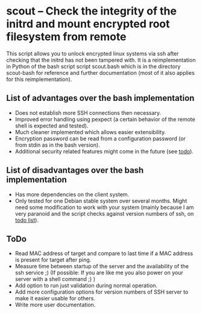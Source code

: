 # scout – Check the integrity of the initrd and mount encrypted root filesystem from remote

This script allows you to unlock encrypted linux systems via ssh after checking that the initrd has not been tampered with.
It is a reimplementation in Python of the bash script script scout.bash which is in the directory scout-bash for reference and further documentation (most of it also applies for this reimplementation).

## List of advantages over the bash implementation

* Does not establish more SSH connections then necessary.
* Improved error handling using pexpect (a certain behavior of the remote shell is expected and tested).
* Much cleaner implemented which allows easier extensibility.
* Encryption password can be read from a configuration password (or from stdin as in the bash version).
* Additional security related features might come in the future (see [todo](#todo)).

## List of disadvantages over the bash implementation

* Has more dependencies on the client system.
* Only tested for one Debian stable system over several months. Might need some
  modification to work with your system (mainly because I am very paranoid and
  the script checks against version numbers of ssh, on [todo list](#todo)).

## ToDo
* Read MAC address of target and compare to last time if a MAC address is present for target after ping.
* Measure time between startup of the server and the availability of the ssh service ;) (If possible: If you are like me you also power on your server with a shell command ;) )
* Add option to run just validation during normal operation.
* Add more configuration options for version numbers of SSH server to make it easier usable for others.
* Write more user documentation.
